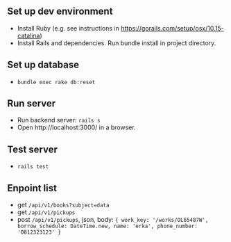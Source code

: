 ## Set up dev environment
- Install Ruby (e.g. see instructions in https://gorails.com/setup/osx/10.15-catalina)
- Install Rails and dependencies. Run bundle install in project directory.

## Set up database
- `bundle exec rake db:reset`

## Run server
- Run backend server: `rails s`
- Open http://localhost:3000/ in a browser.

## Test server
- `rails test`

## Enpoint list
- get `/api/v1/books?subject=data`
- get `/api/v1/pickups`
- post `/api/v1/pickups`, json, body:  `{ work_key: '/works/OL65487W', borrow_schedule: DateTime.new, name: 'erka', phone_number: '0812323123' }`
